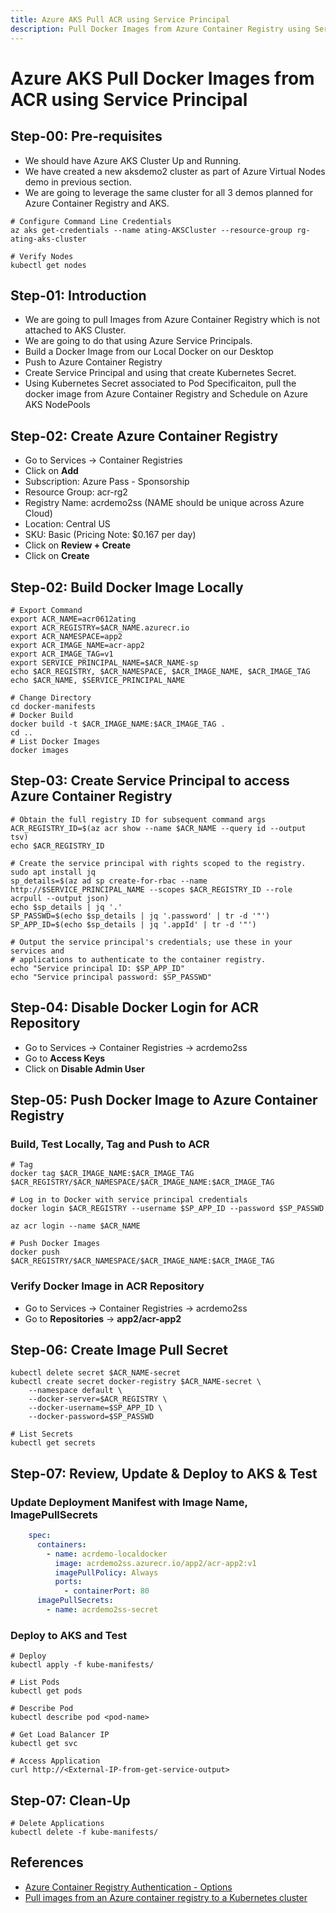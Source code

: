 ```yaml
---
title: Azure AKS Pull ACR using Service Principal
description: Pull Docker Images from Azure Container Registry using Service Principal to Azure AKS Node pools
---
```



# Azure AKS Pull Docker Images from ACR using Service Principal

## Step-00: Pre-requisites
- We should have Azure AKS Cluster Up and Running.
- We have created a new aksdemo2 cluster as part of Azure Virtual Nodes demo in previous section.
- We are going to leverage the same cluster for all 3 demos planned for Azure Container Registry and AKS.
```
# Configure Command Line Credentials
az aks get-credentials --name ating-AKSCluster --resource-group rg-ating-aks-cluster
```
```
# Verify Nodes
kubectl get nodes
```

## Step-01: Introduction
- We are going to pull Images from Azure Container Registry which is not attached to AKS Cluster.
- We are going to do that using Azure Service Principals.
- Build a Docker Image from our Local Docker on our Desktop
- Push to Azure Container Registry
- Create Service Principal and using that create Kubernetes Secret.
- Using Kubernetes Secret associated to Pod Specificaiton, pull the docker image from Azure Container Registry and Schedule on Azure AKS NodePools


## Step-02: Create Azure Container Registry
- Go to Services -> Container Registries
- Click on **Add**
- Subscription: Azure Pass - Sponsorship
- Resource Group: acr-rg2
- Registry Name: acrdemo2ss   (NAME should be unique across Azure Cloud)
- Location: Central US
- SKU: Basic  (Pricing Note: $0.167 per day)
- Click on **Review + Create**
- Click on **Create**

## Step-02: Build Docker Image Locally
```
# Export Command
export ACR_NAME=acr0612ating
export ACR_REGISTRY=$ACR_NAME.azurecr.io
export ACR_NAMESPACE=app2
export ACR_IMAGE_NAME=acr-app2
export ACR_IMAGE_TAG=v1
export SERVICE_PRINCIPAL_NAME=$ACR_NAME-sp
echo $ACR_REGISTRY, $ACR_NAMESPACE, $ACR_IMAGE_NAME, $ACR_IMAGE_TAG
echo $ACR_NAME, $SERVICE_PRINCIPAL_NAME
```

```
# Change Directory
cd docker-manifests
# Docker Build
docker build -t $ACR_IMAGE_NAME:$ACR_IMAGE_TAG .
cd ..
# List Docker Images
docker images
```

## Step-03: Create Service Principal to access Azure Container Registry
```
# Obtain the full registry ID for subsequent command args
ACR_REGISTRY_ID=$(az acr show --name $ACR_NAME --query id --output tsv)
echo $ACR_REGISTRY_ID
```

```
# Create the service principal with rights scoped to the registry.
sudo apt install jq
sp_details=$(az ad sp create-for-rbac --name http://$SERVICE_PRINCIPAL_NAME --scopes $ACR_REGISTRY_ID --role acrpull --output json)
echo $sp_details | jq '.'
SP_PASSWD=$(echo $sp_details | jq '.password' | tr -d '"')
SP_APP_ID=$(echo $sp_details | jq '.appId' | tr -d '"')
```

```
# Output the service principal's credentials; use these in your services and
# applications to authenticate to the container registry.
echo "Service principal ID: $SP_APP_ID"
echo "Service principal password: $SP_PASSWD"
```


## Step-04: Disable Docker Login for ACR Repository
- Go to Services -> Container Registries -> acrdemo2ss
- Go to **Access Keys**
- Click on **Disable Admin User**

## Step-05: Push Docker Image to Azure Container Registry

### Build, Test Locally, Tag and Push to ACR
```
# Tag
docker tag $ACR_IMAGE_NAME:$ACR_IMAGE_TAG $ACR_REGISTRY/$ACR_NAMESPACE/$ACR_IMAGE_NAME:$ACR_IMAGE_TAG
```

```
# Log in to Docker with service principal credentials
docker login $ACR_REGISTRY --username $SP_APP_ID --password $SP_PASSWD
```

```
az acr login --name $ACR_NAME
```

```
# Push Docker Images
docker push $ACR_REGISTRY/$ACR_NAMESPACE/$ACR_IMAGE_NAME:$ACR_IMAGE_TAG
```

### Verify Docker Image in ACR Repository
- Go to Services -> Container Registries -> acrdemo2ss
- Go to **Repositories** -> **app2/acr-app2**

## Step-06: Create Image Pull Secret
```
kubectl delete secret $ACR_NAME-secret
kubectl create secret docker-registry $ACR_NAME-secret \
    --namespace default \
    --docker-server=$ACR_REGISTRY \
    --docker-username=$SP_APP_ID \
    --docker-password=$SP_PASSWD
```

```
# List Secrets
kubectl get secrets
```


## Step-07: Review, Update & Deploy to AKS & Test
### Update Deployment Manifest with Image Name, ImagePullSecrets
```yaml
    spec:
      containers:
        - name: acrdemo-localdocker
          image: acrdemo2ss.azurecr.io/app2/acr-app2:v1
          imagePullPolicy: Always
          ports:
            - containerPort: 80
      imagePullSecrets:
        - name: acrdemo2ss-secret           
```

### Deploy to AKS and Test
```
# Deploy
kubectl apply -f kube-manifests/
```
```
# List Pods
kubectl get pods
```
```
# Describe Pod
kubectl describe pod <pod-name>
```
```
# Get Load Balancer IP
kubectl get svc
```
```
# Access Application
curl http://<External-IP-from-get-service-output>
```

## Step-07: Clean-Up
```
# Delete Applications
kubectl delete -f kube-manifests/
```


## References
- [Azure Container Registry Authentication - Options](https://docs.microsoft.com/en-us/azure/container-registry/container-registry-authentication)
- [Pull images from an Azure container registry to a Kubernetes cluster](https://docs.microsoft.com/en-us/azure/container-registry/container-registry-auth-kubernetes)

